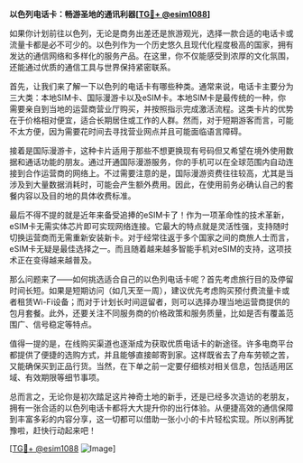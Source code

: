 **以色列电话卡：畅游圣地的通讯利器[[TG💪+ @esim1088](https://t.me/s/esim1088)]**

如果你计划前往以色列，无论是商务出差还是旅游观光，选择一款合适的电话卡或流量卡都是必不可少的。以色列作为一个历史悠久且现代化程度极高的国家，拥有发达的通信网络和多样化的服务产品。在这里，你不仅能感受到浓厚的文化氛围，还能通过优质的通信工具与世界保持紧密联系。

首先，让我们来了解一下以色列的电话卡有哪些种类。通常来说，电话卡主要分为三大类：本地SIM卡、国际漫游卡以及eSIM卡。本地SIM卡是最传统的一种，你需要亲自到当地的运营商营业厅购买，并按照指示完成激活流程。这类卡片的优势在于价格相对便宜，适合长期居住或工作的人群。然而，对于短期游客而言，可能不太方便，因为需要花时间去寻找营业网点并且可能面临语言障碍。

接着是国际漫游卡，这种卡片适用于那些不想更换现有号码但又希望在境外使用数据和通话功能的朋友。通过开通国际漫游服务，你的手机可以在全球范围内自动连接到合作运营商的网络上。不过需要注意的是，国际漫游资费往往较高，尤其是当涉及到大量数据消耗时，可能会产生额外费用。因此，在使用前务必确认自己的套餐内容以及目的地的具体收费标准。

最后不得不提的就是近年来备受追捧的eSIM卡了！作为一项革命性的技术革新，eSIM卡无需实体芯片即可实现网络连接。它最大的特点就是灵活性强，支持随时切换运营商而无需重新安装新卡。对于经常往返于多个国家之间的商旅人士而言，eSIM卡无疑是最佳选择之一。而且随着越来越多智能手机对eSIM的支持，这项技术正在变得越来越普及。

那么问题来了——如何挑选适合自己的以色列电话卡呢？首先考虑旅行目的及停留时间长短。如果是短期访问（如几天至一周），建议优先考虑购买预付费流量卡或者租赁Wi-Fi设备；而对于计划长时间逗留者，则可以选择办理当地运营商提供的包月套餐。此外，还要关注不同服务商的价格政策和服务质量，比如是否有覆盖范围广、信号稳定等特点。

值得一提的是，在线购买渠道也逐渐成为获取优质电话卡的新途径。许多电商平台都提供了便捷的选购方式，并且能够直接邮寄到家。这样既省去了舟车劳顿之苦，又能确保买到正品行货。当然，在下单之前一定要仔细核对相关信息，包括适用区域、有效期限等细节事项。

总而言之，无论你是初次踏足这片神奇土地的新手，还是已经多次造访的老朋友，拥有一张合适的以色列电话卡都将大大提升你的出行体验。从便捷高效的通信保障到丰富多彩的内容分享，这一切都可以借助一张小小的卡片轻松实现。所以别再犹豫啦，赶快行动起来吧！

[[TG💪+ @esim1088](https://t.me/s/esim1088) ![Image](https://i.postimg.cc/4NQfJmqS/Snipaste-2025-05-13-00-14-12.png)]
